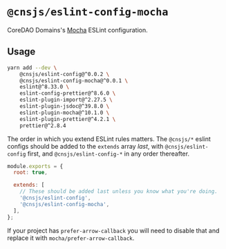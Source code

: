# `@cnsjs/eslint-config-mocha`

CoreDAO Domains's [Mocha](https://mochajs.org/) ESLint configuration.

## Usage

```bash
yarn add --dev \
    @cnsjs/eslint-config@^0.0.2 \
    @cnsjs/eslint-config-mocha@^0.0.1 \
    eslint@^8.33.0 \
    eslint-config-prettier@^8.6.0 \
    eslint-plugin-import@^2.27.5 \
    eslint-plugin-jsdoc@^39.8.0 \
    eslint-plugin-mocha@^10.1.0 \
    eslint-plugin-prettier@^4.2.1 \
    prettier@^2.8.4
```

The order in which you extend ESLint rules matters.
The `@cnsjs/*` eslint configs should be added to the `extends` array _last_,
with `@cnsjs/eslint-config` first, and `@cnsjs/eslint-config-*` in any
order thereafter.

```js
module.exports = {
  root: true,

  extends: [
    // These should be added last unless you know what you're doing.
    '@cnsjs/eslint-config',
    '@cnsjs/eslint-config-mocha',
  ],
};
```

If your project has `prefer-arrow-callback` you will need to disable that and replace it with `mocha/prefer-arrow-callback`.
